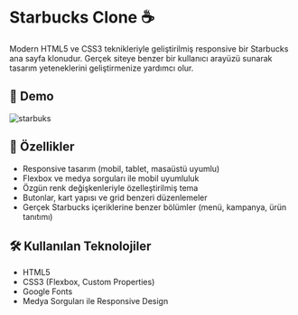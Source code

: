 # Starbucks Clone ☕️

Modern HTML5 ve CSS3 teknikleriyle geliştirilmiş responsive bir Starbucks ana sayfa klonudur. Gerçek siteye benzer bir kullanıcı arayüzü sunarak tasarım yeteneklerini geliştirmenize yardımcı olur.

## 📸 Demo
![starbuks](https://github.com/user-attachments/assets/9d5eb2ff-a917-4ba2-abf5-411d867e94ab)



## 🚀 Özellikler

- Responsive tasarım (mobil, tablet, masaüstü uyumlu)
- Flexbox ve medya sorguları ile mobil uyumluluk
- Özgün renk değişkenleriyle özelleştirilmiş tema
- Butonlar, kart yapısı ve grid benzeri düzenlemeler
- Gerçek Starbucks içeriklerine benzer bölümler (menü, kampanya, ürün tanıtımı)

## 🛠️ Kullanılan Teknolojiler

- HTML5
- CSS3 (Flexbox, Custom Properties)
- Google Fonts
- Medya Sorguları ile Responsive Design


